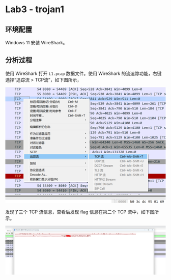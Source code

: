 # Lab3 - trojan1

## 环境配置

Windows 11 安装 WireShark。

## 分析过程

使用 WireShark 打开 `L1.pcap` 数据文件。使用 WireShark 的流追踪功能，右键选择“追踪流 > TCP流”，如下图所示，

![wireshark_follow_stream_menu](assets/wireshark_follow_stream_menu.png)

发现了三个 TCP 流信息，查看后发现 flag 信息在第二个 TCP 流中，如下图所示。

![flag_in_tcp_stream](assets/flag_in_tcp_stream.png)
